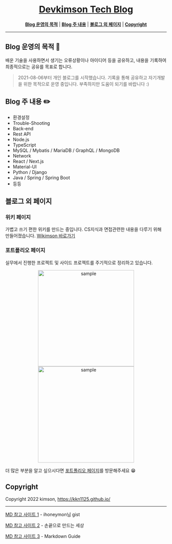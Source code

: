 <h1 align="center"><a href="https://kkn1125.github.io/"><strong>Devkimson Tech Blog</strong></a></h1>

<p align="center">
  <a href="#blog-운영의-목적-" title="Blog 운영의 목적"><strong>Blog 운영의 목적</strong></a>
  |
  <a href="#blog-주-내용-%EF%B8%8F" title="Blog 주 내용"><strong>Blog 주 내용</strong></a>
  |
  <a href="#블로그-외-페이지" title="블로그 외 페이지"><strong>블로그 외 페이지</strong></a>
  |
  <a href="#copyright" title="Copyright"><strong>Copyright</strong></a>
</p>

---

## Blog 운영의 목적 🎯

배운 기술을 사용하면서 생기는 오류상황이나 아이디어 등을 공유하고, 내용을 기록하여 최종적으로는 공유를 목표로 합니다.

> 2021-08-06부터 개인 블로그를 시작했습니다. 기록을 통해 공유하고 자기개발을 위한 목적으로 운영 중입니다. 부족하지만 도움이 되기를 바랍니다 :)

## Blog 주 내용 ✏️

- 환경설정
- Trouble-Shooting
- Back-end
- Rest API
- Node.js
- TypeScript
- MySQL / Mybatis / MariaDB / GraphQL / MongoDB
- Network
- React / Next.js
- Material-UI
- Python / Django
- Java / Spring / Spring Boot
- 등등

## 블로그 외 페이지

### 위키 페이지

가볍고 쓰기 편한 위키를 만드는 중입니다. CS지식과 면접관련한 내용을 다루기 위해 만들어졌습니다. [Wikimson 바로가기](https://kkn1125.github.io/wikimson)

### 포트폴리오 페이지

실무에서 진행한 프로젝트 및 사이드 프로젝트를 주기적으로 정리하고 있습니다.

<p align="center">
  <a href="https://menteeunion.kro.kr"><img width="300" src="https://kkn1125.github.io/portfolio-renew/images/project-mentee-union/mentee-union.png" alt="sample" title="project: mentee-union" /></a>
  <a href="https://anyrequest.github.io/typoz/"><img width="300" src="https://kkn1125.github.io/portfolio-renew/images/typoz/typoz.png" alt="sample" title="project: typoz npm module" /></a>
</p>

더 많은 부분을 알고 싶으시다면 [포트폴리오 페이지](https://kkn1125.github.io/portfolio-renew/portfolio)를 방문해주세요 😁

## Copyright

Copyright 2022 kimson, <https://kkn1125.github.io/>

---

[MD 참고 사이트 1](https://gist.github.com/ihoneymon/652be052a0727ad59601 "ihoneymon") - ihoneymon님 gist

[MD 참고 사이트 2](https://inasie.github.io/it%EC%9D%BC%EB%B0%98/jekyll-%EA%B0%80%EB%A1%9C-bar-chart/ "손끝으로 만드는 세상") - 손끝으로 만드는 세상

[MD 참고 사이트 3](https://about.gitlab.com/handbook/markdown-guide/#tables "Markdown Guide") - Markdown Guide

<!-- [Liquid 자료](https://shopify.github.io/liquid/tags/control-flow/ "Liquid Guide") -->

<!-- <figure[\s\nA-Za-z0-9-_='"]+>[\w\n\s<>='"-_]+src=['"]([\w\s/-_.]+)['"][\w\n\s<>='"-_]+<figcaption>([\w\s/-_.]+)<\/figcaption>[\w\n\s<>='"-_]+<\/figure> -->

<!-- <figure.+[\n\s]*<span.+[\n\s]*<img[\n\s]*src=['"](.+)['"][\n\s]*alt=['"].+['"][\s\n]*title=['"].+['"][\s\n]*\/>[\s\n]*<figcaption>(.+)<\/figcaption>[\s\n]*.+\n\s*<\/figure> -->

<!-- <figure.+[\n\s]*<span.+[\n\s]*<img[\n\s]*src=['"](.+)['"][\n\s]*alt=['"].+['"][\s\n]*title=['"].+['"][\s\n]*\/>[\s\n]*<figcaption>([\[\]ㄱ-힣\s\-?+_:=/.0-9A-Za-z]+)<\/figcaption>[\s\n]*.+\n\s*<\/figure> -->

<!-- <figure.+[\n\s]*<span.+[\n\s]*<img[\n\s]*src=['"](.+)['"][\n\s]*alt=['"].+['"][\s\n]*title=['"].+['"][\s\n]*\/>[\s\n]*<figcaption>([\[\]ㄱ-힣\s\-?,()+_:=/.0-9A-Za-z]+)<\/figcaption>[\s\n]*.+\n\s*<\/figure> -->

